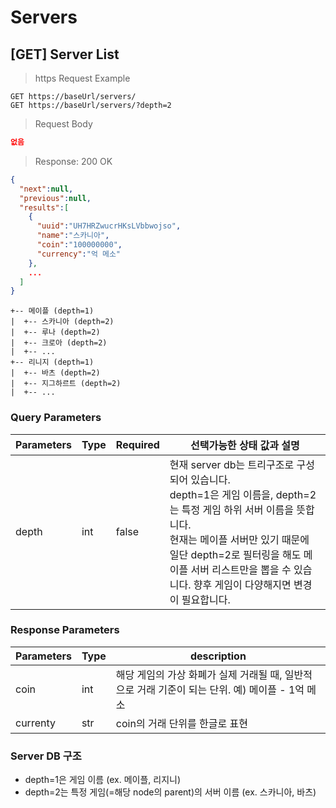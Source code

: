 # Servers

## [GET] Server List

> https Request Example

```http
GET https://baseUrl/servers/
GET https://baseUrl/servers/?depth=2
```

> Request Body

```json
없음
```

> Response: 200 OK

```json
{
  "next":null,
  "previous":null,
  "results":[
    {
      "uuid":"UH7HRZwucrHKsLVbbwojso",
      "name":"스카니아",
      "coin":"100000000",
      "currency":"억 메소"
    },
    ...
  ]
}
```

```text
+-- 메이플 (depth=1)
|  +-- 스카니아 (depth=2)
|  +-- 루나 (depth=2)
|  +-- 크로아 (depth=2)
|  +-- ...
+-- 리니지 (depth=1)
|  +-- 바츠 (depth=2)
|  +-- 지그하르트 (depth=2)
|  +-- ...

```

### Query Parameters

| Parameters | Type | Required | 선택가능한 상태 값과 설명                                    |
| ---------- | ---- | -------- | ------------------------------------------------------------ |
| depth      | int  | false    | 현재 server db는 트리구조로 구성되어 있습니다.<br/>depth=1은 게임 이름을, depth=2는 특정 게임 하위 서버 이름을 뜻합니다.<br/>현재는 메이플 서버만 있기 때문에 일단 depth=2로 필터링을 해도 메이플 서버 리스트만을 뽑을 수 있습니다. 향후 게임이 다양해지면 변경이 필요합니다. |

### Response Parameters

| Parameters | Type | description                                                  |
| ---------- | ---- | ------------------------------------------------------------ |
| coin       | int  | 해당 게임의 가상 화폐가 실제 거래될 때, 일반적으로 거래 기준이 되는 단위. 예) 메이플 - 1억 메소 |
| currenty   | str  | coin의 거래 단위를 한글로 표현                               |

### Server DB 구조

* depth=1은 게임 이름 (ex. 메이플, 리지니)
* depth=2는 특정 게임(=해당 node의 parent)의 서버 이름 (ex. 스카니아, 바츠)